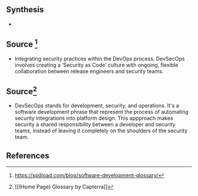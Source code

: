 ## Synthesis
- 
## Source [^1]
- Integrating security practices within the DevOps process. DevSecOps involves creating a ‘Security as Code’ culture with ongoing, flexible collaboration between release engineers and security teams.

## Source[^2]
- DevSecOps stands for development, security, and operations. It's a software development phrase that represent the process of automating security integrations into platform design. This appproach makes security a shared responsibility between a developer and security teams, instead of leaving it completely on the shoulders of the security team.
## References

[^1]: https://spdload.com/blog/software-development-glossary/
[^2]: [[(Home Page) Glossary by Capterra]]
